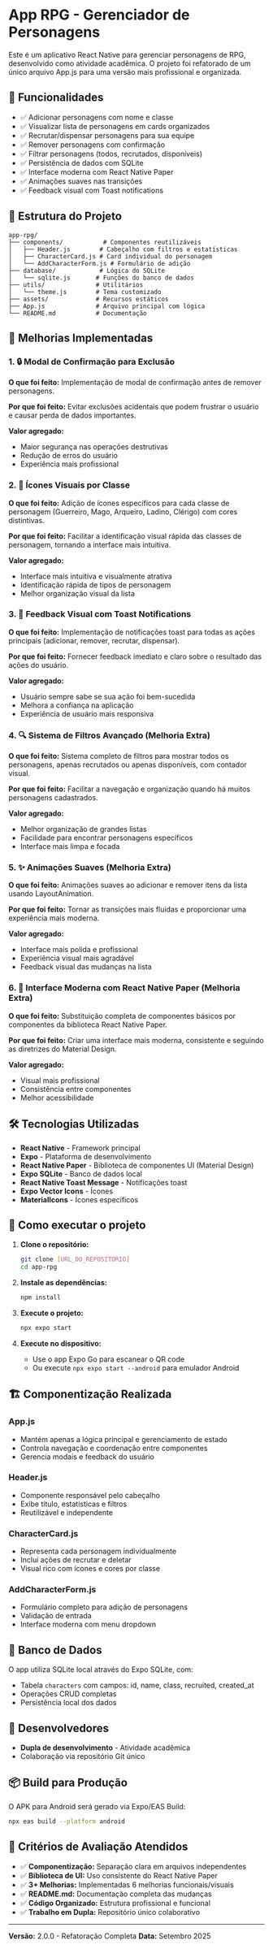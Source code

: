# App RPG - Gerenciador de Personagens

Este é um aplicativo React Native para gerenciar personagens de RPG, desenvolvido como atividade acadêmica. O projeto foi refatorado de um único arquivo App.js para uma versão mais profissional e organizada.

## 🚀 Funcionalidades

- ✅ Adicionar personagens com nome e classe
- ✅ Visualizar lista de personagens em cards organizados
- ✅ Recrutar/dispensar personagens para sua equipe
- ✅ Remover personagens com confirmação
- ✅ Filtrar personagens (todos, recrutados, disponíveis)
- ✅ Persistência de dados com SQLite
- ✅ Interface moderna com React Native Paper
- ✅ Animações suaves nas transições
- ✅ Feedback visual com Toast notifications

## 📂 Estrutura do Projeto

```
app-rpg/
├── components/           # Componentes reutilizáveis
│   ├── Header.js        # Cabeçalho com filtros e estatísticas
│   ├── CharacterCard.js # Card individual do personagem
│   └── AddCharacterForm.js # Formulário de adição
├── database/            # Lógica do SQLite
│   └── sqlite.js       # Funções do banco de dados
├── utils/              # Utilitários
│   └── theme.js        # Tema customizado
├── assets/             # Recursos estáticos
├── App.js              # Arquivo principal com lógica
└── README.md           # Documentação
```

## 🎨 Melhorias Implementadas

### 1. 🔒 Modal de Confirmação para Exclusão
**O que foi feito:** Implementação de modal de confirmação antes de remover personagens.

**Por que foi feito:** Evitar exclusões acidentais que podem frustrar o usuário e causar perda de dados importantes.

**Valor agregado:** 
- Maior segurança nas operações destrutivas
- Redução de erros do usuário
- Experiência mais profissional

### 2. 🎯 Ícones Visuais por Classe
**O que foi feito:** Adição de ícones específicos para cada classe de personagem (Guerreiro, Mago, Arqueiro, Ladino, Clérigo) com cores distintivas.

**Por que foi feito:** Facilitar a identificação visual rápida das classes de personagem, tornando a interface mais intuitiva.

**Valor agregado:**
- Interface mais intuitiva e visualmente atrativa
- Identificação rápida de tipos de personagem
- Melhor organização visual da lista

### 3. 📢 Feedback Visual com Toast Notifications
**O que foi feito:** Implementação de notificações toast para todas as ações principais (adicionar, remover, recrutar, dispensar).

**Por que foi feito:** Fornecer feedback imediato e claro sobre o resultado das ações do usuário.

**Valor agregado:**
- Usuário sempre sabe se sua ação foi bem-sucedida
- Melhora a confiança na aplicação
- Experiência de usuário mais responsiva

### 4. 🔍 Sistema de Filtros Avançado (Melhoria Extra)
**O que foi feito:** Sistema completo de filtros para mostrar todos os personagens, apenas recrutados ou apenas disponíveis, com contador visual.

**Por que foi feito:** Facilitar a navegação e organização quando há muitos personagens cadastrados.

**Valor agregado:**
- Melhor organização de grandes listas
- Facilidade para encontrar personagens específicos
- Interface mais limpa e focada

### 5. ✨ Animações Suaves (Melhoria Extra)
**O que foi feito:** Animações suaves ao adicionar e remover itens da lista usando LayoutAnimation.

**Por que foi feito:** Tornar as transições mais fluidas e proporcionar uma experiência mais moderna.

**Valor agregado:**
- Interface mais polida e profissional
- Experiência visual mais agradável
- Feedback visual das mudanças na lista

### 6. 🎨 Interface Moderna com React Native Paper (Melhoria Extra)
**O que foi feito:** Substituição completa de componentes básicos por componentes da biblioteca React Native Paper.

**Por que foi feito:** Criar uma interface mais moderna, consistente e seguindo as diretrizes do Material Design.

**Valor agregado:**
- Visual mais profissional
- Consistência entre componentes
- Melhor acessibilidade

## 🛠️ Tecnologias Utilizadas

- **React Native** - Framework principal
- **Expo** - Plataforma de desenvolvimento
- **React Native Paper** - Biblioteca de componentes UI (Material Design)
- **Expo SQLite** - Banco de dados local
- **React Native Toast Message** - Notificações toast
- **Expo Vector Icons** - Ícones
- **MaterialIcons** - Ícones específicos

## 📱 Como executar o projeto

1. **Clone o repositório:**
   ```bash
   git clone [URL_DO_REPOSITORIO]
   cd app-rpg
   ```

2. **Instale as dependências:**
   ```bash
   npm install
   ```

3. **Execute o projeto:**
   ```bash
   npx expo start
   ```

4. **Execute no dispositivo:**
   - Use o app Expo Go para escanear o QR code
   - Ou execute `npx expo start --android` para emulador Android

## 🏗️ Componentização Realizada

### App.js
- Mantém apenas a lógica principal e gerenciamento de estado
- Controla navegação e coordenação entre componentes
- Gerencia modais e feedback do usuário

### Header.js
- Componente responsável pelo cabeçalho
- Exibe título, estatísticas e filtros
- Reutilizável e independente

### CharacterCard.js
- Representa cada personagem individualmente
- Inclui ações de recrutar e deletar
- Visual rico com ícones e cores por classe

### AddCharacterForm.js
- Formulário completo para adição de personagens
- Validação de entrada
- Interface moderna com menu dropdown

## 💾 Banco de Dados

O app utiliza SQLite local através do Expo SQLite, com:
- Tabela `characters` com campos: id, name, class, recruited, created_at
- Operações CRUD completas
- Persistência local dos dados

## 👥 Desenvolvedores

- **Dupla de desenvolvimento** - Atividade acadêmica
- Colaboração via repositório Git único

## 📦 Build para Produção

O APK para Android será gerado via Expo/EAS Build:

```bash
npx eas build --platform android
```

## 🎯 Critérios de Avaliação Atendidos

- ✅ **Componentização:** Separação clara em arquivos independentes
- ✅ **Biblioteca de UI:** Uso consistente do React Native Paper
- ✅ **3+ Melhorias:** Implementadas 6 melhorias funcionais/visuais
- ✅ **README.md:** Documentação completa das mudanças
- ✅ **Código Organizado:** Estrutura profissional e funcional
- ✅ **Trabalho em Dupla:** Repositório único colaborativo

---

**Versão:** 2.0.0 - Refatoração Completa
**Data:** Setembro 2025
